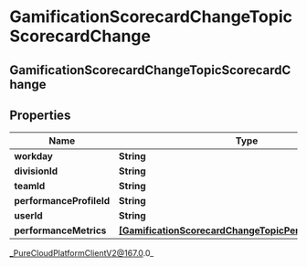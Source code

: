 # GamificationScorecardChangeTopicScorecardChange

## GamificationScorecardChangeTopicScorecardChange

## Properties

|Name | Type | Description | Notes|
|------------ | ------------- | ------------- | -------------|
| **workday** | **String** |  | [optional] |
| **divisionId** | **String** |  | [optional] |
| **teamId** | **String** |  | [optional] |
| **performanceProfileId** | **String** |  | [optional] |
| **userId** | **String** |  | [optional] |
| **performanceMetrics** | [**[GamificationScorecardChangeTopicPerformanceMetric]**]([GamificationScorecardChangeTopicPerformanceMetric]) |  | [optional] |



_PureCloudPlatformClientV2@167.0.0_

